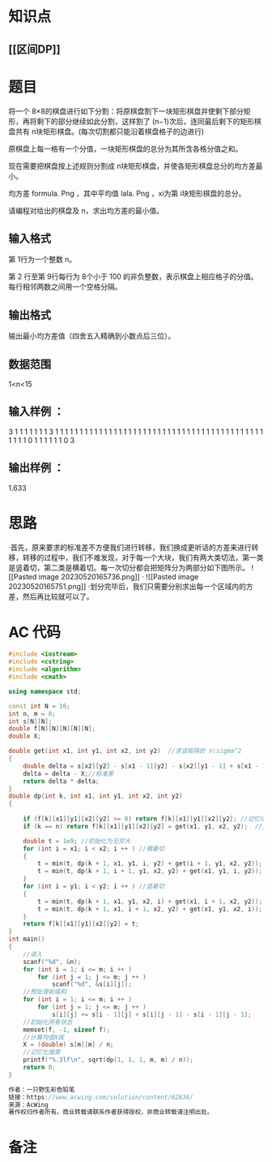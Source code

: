 # 知识点
  ## [[区间DP]]
# 题目
 将一个 8×8的棋盘进行如下分割：将原棋盘割下一块矩形棋盘并使剩下部分矩形，再将剩下的部分继续如此分割，这样割了 (n−1)次后，连同最后剩下的矩形棋盘共有 n块矩形棋盘。(每次切割都只能沿着棋盘格子的边进行)



原棋盘上每一格有一个分值，一块矩形棋盘的总分为其所含各格分值之和。

现在需要把棋盘按上述规则分割成 n块矩形棋盘，并使各矩形棋盘总分的均方差最小。

均方差 formula. Png ，其中平均值 lala. Png ，xi为第 i块矩形棋盘的总分。

请编程对给出的棋盘及 n，求出均方差的最小值。

## 输入格式
第 1行为一个整数 n。

第 2 行至第 9行每行为 8个小于 100 的非负整数，表示棋盘上相应格子的分值。每行相邻两数之间用一个空格分隔。

## 输出格式
输出最小均方差值（四舍五入精确到小数点后三位）。

## 数据范围
1<n<15
## 输入样例 ：
3
1 1 1 1 1 1 1 3
1 1 1 1 1 1 1 1
1 1 1 1 1 1 1 1
1 1 1 1 1 1 1 1
1 1 1 1 1 1 1 1
1 1 1 1 1 1 1 1
1 1 1 1 1 1 1 0
1 1 1 1 1 1 0 3
## 输出样例 ：
1.633

# 思路
·首先，原来要求的标准差不方便我们进行转移，我们换成更听话的方差来进行转移，转移的过程中，我们不难发现，对于每一个大块，我们有两大类切法，第一类是竖着切，第二类是横着切。每一次切分都会把矩阵分为两部分如下图所示。
![[Pasted image 20230520165736.png]]
·
![[Pasted image 20230520165751.png]]
·划分完毕后，我们只需要分别求出每一个区域内的方差，然后再比较就可以了。
# AC 代码
```cpp
#include <iostream>
#include <cstring>
#include <algorithm>
#include <cmath>

using namespace std;

const int N = 16;
int n, m = 8;
int s[N][N];
double f[N][N][N][N][N];
double X;

double get(int x1, int y1, int x2, int y2)  //求该矩阵的 n\sigma^2
{
    double delta = s[x2][y2] - s[x1 - 1][y2] - s[x2][y1 - 1] + s[x1 - 1][y1 - 1];
    delta = delta - X;//标准差
    return delta * delta;
}
double dp(int k, int x1, int y1, int x2, int y2)
{
	
    if (f[k][x1][y1][x2][y2] >= 0) return f[k][x1][y1][x2][y2]; //记忆化搜索
    if (k == n) return f[k][x1][y1][x2][y2] = get(x1, y1, x2, y2);  //更新初始状态

    double t = 1e9; //初始化为无穷大
    for (int i = x1; i < x2; i ++ ) //横着切
    {
        t = min(t, dp(k + 1, x1, y1, i, y2) + get(i + 1, y1, x2, y2));
        t = min(t, dp(k + 1, i + 1, y1, x2, y2) + get(x1, y1, i, y2));
    }
    for (int i = y1; i < y2; i ++ ) //竖着切
    {
        t = min(t, dp(k + 1, x1, y1, x2, i) + get(x1, i + 1, x2, y2));
        t = min(t, dp(k + 1, x1, i + 1, x2, y2) + get(x1, y1, x2, i));
    }
    return f[k][x1][y1][x2][y2] = t;
}
int main()
{
    //读入
    scanf("%d", &n);
    for (int i = 1; i <= m; i ++ )
        for (int j = 1; j <= m; j ++ )
            scanf("%d", &s[i][j]);
    //预处理前缀和
    for (int i = 1; i <= m; i ++ )
        for (int j = 1; j <= m; j ++ )
            s[i][j] += s[i - 1][j] + s[i][j - 1] - s[i - 1][j - 1];
    //初始化所有状态
    memset(f, -1, sizeof f);
    //计算均值X拔
    X = (double) s[m][m] / n;
    //记忆化搜索
    printf("%.3lf\n", sqrt(dp(1, 1, 1, m, m) / n));
    return 0;
}

作者：一只野生彩色铅笔
链接：https://www.acwing.com/solution/content/62836/
来源：AcWing
著作权归作者所有。商业转载请联系作者获得授权，非商业转载请注明出处。
```
# 备注

